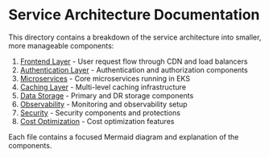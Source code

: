 # Service Architecture Documentation

This directory contains a breakdown of the service architecture into smaller, more manageable components:

1. [Frontend Layer](1.frontend_layer.md) - User request flow through CDN and load balancers
2. [Authentication Layer](2.auth_layer.md) - Authentication and authorization components
3. [Microservices](3.microservices.md) - Core microservices running in EKS
4. [Caching Layer](4.caching_layer.md) - Multi-level caching infrastructure
5. [Data Storage](5.data_storage.md) - Primary and DR storage components
6. [Observability](6.observability.md) - Monitoring and observability setup
7. [Security](7.security.md) - Security components and protections
8. [Cost Optimization](8.cost_optimization.md) - Cost optimization features

Each file contains a focused Mermaid diagram and explanation of the components.
